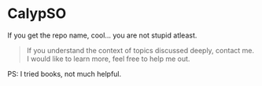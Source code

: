 # CalypSO

If you get the repo name, cool... you are not stupid atleast.

> If you understand the context of topics discussed deeply, contact me. I would like to learn more, feel free to help me out.

PS: I tried books, not much helpful.
